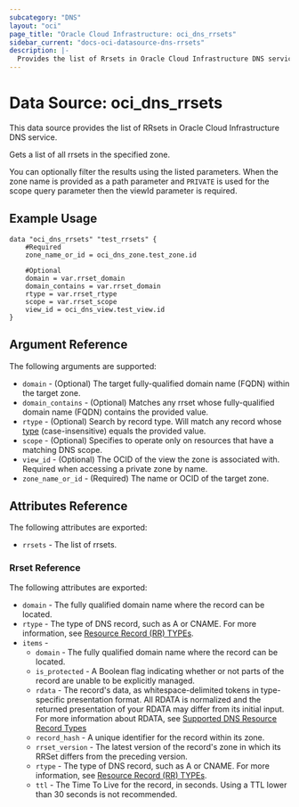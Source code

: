 ```yaml
---
subcategory: "DNS"
layout: "oci"
page_title: "Oracle Cloud Infrastructure: oci_dns_rrsets"
sidebar_current: "docs-oci-datasource-dns-rrsets"
description: |-
  Provides the list of Rrsets in Oracle Cloud Infrastructure DNS service
---
```


# Data Source: oci_dns_rrsets
This data source provides the list of RRsets in Oracle Cloud Infrastructure DNS service.

Gets a list of all rrsets in the specified zone.

You can optionally filter the results using the listed parameters. When the zone name
is provided as a path parameter and `PRIVATE` is used for the scope query parameter then
the viewId parameter is required.


## Example Usage

```hcl
data "oci_dns_rrsets" "test_rrsets" {
	#Required
	zone_name_or_id = oci_dns_zone.test_zone.id

	#Optional
	domain = var.rrset_domain
	domain_contains = var.rrset_domain
	rtype = var.rrset_rtype
	scope = var.rrset_scope
	view_id = oci_dns_view.test_view.id
}
```

## Argument Reference

The following arguments are supported:

* `domain` - (Optional) The target fully-qualified domain name (FQDN) within the target zone.
* `domain_contains` - (Optional) Matches any rrset whose fully-qualified domain name (FQDN) contains the provided value.
* `rtype` - (Optional) Search by record type. Will match any record whose [type](https://www.iana.org/assignments/dns-parameters/dns-parameters.xhtml#dns-parameters-4) (case-insensitive) equals the provided value. 
* `scope` - (Optional) Specifies to operate only on resources that have a matching DNS scope. 
* `view_id` - (Optional) The OCID of the view the zone is associated with. Required when accessing a private zone by name.
* `zone_name_or_id` - (Required) The name or OCID of the target zone.


## Attributes Reference

The following attributes are exported:

* `rrsets` - The list of rrsets.

### Rrset Reference

The following attributes are exported:

* `domain` - The fully qualified domain name where the record can be located. 
* `rtype` - The type of DNS record, such as A or CNAME. For more information, see [Resource Record (RR) TYPEs](https://www.iana.org/assignments/dns-parameters/dns-parameters.xhtml#dns-parameters-4). 
* `items` - 
	* `domain` - The fully qualified domain name where the record can be located. 
	* `is_protected` - A Boolean flag indicating whether or not parts of the record are unable to be explicitly managed. 
	* `rdata` - The record's data, as whitespace-delimited tokens in type-specific presentation format. All RDATA is normalized and the returned presentation of your RDATA may differ from its initial input. For more information about RDATA, see [Supported DNS Resource Record Types](https://docs.cloud.oracle.com/iaas/Content/DNS/Reference/supporteddnsresource.htm) 
	* `record_hash` - A unique identifier for the record within its zone. 
	* `rrset_version` - The latest version of the record's zone in which its RRSet differs from the preceding version. 
	* `rtype` - The type of DNS record, such as A or CNAME. For more information, see [Resource Record (RR) TYPEs](https://www.iana.org/assignments/dns-parameters/dns-parameters.xhtml#dns-parameters-4). 
	* `ttl` - The Time To Live for the record, in seconds. Using a TTL lower than 30 seconds is not recommended. 

